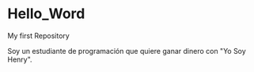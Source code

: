 # Hello_Word
My first Repository

Soy un estudiante de programación que quiere ganar dinero con "Yo Soy Henry".
